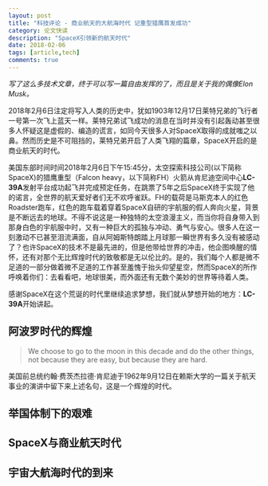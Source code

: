 ```yaml
---
layout: post
title: "科技评论 - 商业航天的大航海时代 记重型猎鹰首发成功"
category: 论文快读
description: "SpaceX引领新的航天时代"
date: 2018-02-06
tags: [article,tech]
comments: true
---
```


*写了这么多技术文章，终于可以写一篇自由发挥的了，而且是关于我的偶像Elon Musk。*

2018年2月6日注定将写入人类的历史中，犹如1903年12月17日莱特兄弟的飞行者一号第一次飞上蓝天一样。莱特兄弟试飞成功的消息在当时并没有引起轰动甚至很多人怀疑这是虚假的、编造的谎言，如同今天很多人对SpaceX取得的成就嗤之以鼻。然而历史是不可阻挡的，莱特兄弟开启了人类飞翔的篇章，SpaceX开启的是商业航天的时代。

美国东部时间时间2018年2月6日下午15:45分，太空探索科技公司(以下简称SpaceX)的猎鹰重型（Falcon heavy，以下简称FH）火箭从肯尼迪空间中心**LC-39A**发射平台成功起飞并完成预定任务，在跳票了5年之后SpaceX终于实现了他的诺言，全世界的航天爱好者们无不欢呼雀跃。FH的载荷是马斯克本人的红色Roadster跑车，红色的跑车载着穿着SpaceX自研的宇航服的假人奔向火星，背景是不断远去的地球。不得不说这是一种独特的太空浪漫主义，而当你将自身带入到那身白色的宇航服中时，又有一种巨大的孤独与冲动、勇气与安心。很多人在这一刻激动不已甚至泪流满面，自从阿姆斯特朗踏上月球那一瞬世界有多久没有被感动了？也许SpaceX的技术不是最先进的，但是他带给世界的冲击，他企图唤醒的情怀，还有对那个无比辉煌时代的致敬都是无以伦比的。是的，我们每个人都是微不足道的一部分做着微不足道的工作甚至羞愧于抬头仰望星空，然而SpaceX的所作呼唤着你们：去看看吧，地球很美，而外面还有无数个美妙的世界等待着人类。

感谢SpaceX在这个荒诞的时代里继续追求梦想，我们就从梦想开始的地方：**LC-39A**开始讲起。

## 阿波罗时代的辉煌

> We choose to go to the moon in this decade and do the other things, not because they are easy, but because they are hard.

美国前总统约翰·费茨杰拉德·肯尼迪于1962年9月12日在赖斯大学的一篇关于航天事业的演讲中留下来上述名句，这是一个辉煌的时代。

## 举国体制下的艰难

## SpaceX与商业航天时代

## 宇宙大航海时代的到来
